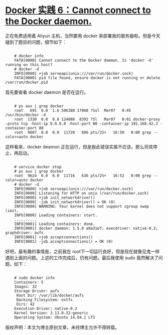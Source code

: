 # [Docker 实践 6：Cannot connect to the Docker daemon.](http://blog.csdn.net/lincyang/article/details/44156895)

正在免费适用着 Aliyun 主机，当然要用 docker 来部署我的服务器啦。但是今天碰到了题目的问题，细节如下：

```

    # docker info
    FATA[0000] Cannot connect to the Docker daemon. Is 'docker -d' running on this host? 
    # docker -d
    INFO[0000] +job serveapi(unix:///var/run/docker.sock)   
    FATA[0000] pid file found, ensure docker is not running or delete /var/run/docker.pid 

```

首先要查看 docker daemon 是否在运行。

```

    # ps aux | grep docker
    root   691  0.0  1.6 506388 17068 ?Ssl  Mar07   0:45 /usr/bin/docker -d
    root  1330  0.0  0.8 124088  8392 ?Sl   Mar07   0:01 docker-proxy -proto tcp -host-ip 0.0.0.0 -host-port 80 -container-ip 192.168.42.2 -container-port 80
    root  9607  0.0  0.0  11720   896 pts/2S+   16:50   0:00 grep --color=auto docker

```

这样看来，docker deamon 正在运行，但是报此错误实属不应该。那么将其停止，再启动。

```

    # service docker stop
    # ps aux | grep docker
    root  9624  0.0  0.0  11716   636 pts/2S+   16:52   0:00 grep --color=auto docker
    # docker -d
    INFO[0000] +job serveapi(unix:///var/run/docker.sock)   
    INFO[0000] Listening for HTTP on unix (/var/run/docker.sock) 
    INFO[0000] +job init_networkdriver()
    INFO[0000] -job init_networkdriver() = OK (0)   
    INFO[0000] WARNING: Your kernel does not support cgroup swap limit. 
    INFO[0000] Loading containers: start.   
    ..........
    INFO[0001] Loading containers: done.
    INFO[0001] docker daemon: 1.5.0 a8a31ef; execdriver: native-0.2; graphdriver: aufs 
    INFO[0001] +job acceptconnections() 
    INFO[0001] -job acceptconnections() = OK (0)  

```

好吧，最有趣的事情是，之前我在 root下一切运行良好，但是现在就像见鬼一样遇到上面的问题。上述的工作完成后，仍有问题。最后我使用 sudo 竟然解决了问题。如下：

```

    # sudo docker info
    Containers: 5
    Images: 32
    Storage Driver: aufs
     Root Dir: /var/lib/docker/aufs
     Backing Filesystem: extfs
     Dirs: 42
    Execution Driver: native-0.2
    Kernel Version: 3.13.0-32-generic
    Operating System: Ubuntu 14.04.1 LTS

```

版权声明：本文为博主原创文章，未经博主允许不得转载。